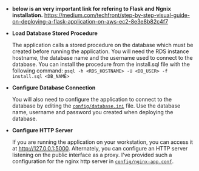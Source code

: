 
- **below is an very important link for refering to Flask and Ngnix installation.**
https://medium.com/techfront/step-by-step-visual-guide-on-deploying-a-flask-application-on-aws-ec2-8e3e8b82c4f7


- **Load Database Stored Procedure**

  The application calls a stored procedure on the database which must be created before running the application.  You will need the RDS instance hostname, the database name and the username used to connect to the database.
  You can install the procedure from the install.sql file with the following command:
  ``` psql -h <RDS_HOSTNAME> -U <DB_USER> -f install.sql <DB_NAME> ``` 
- **Configure Database Connection**

  You will also need to configure the application to connect to the database by editing the [`config/database.ini`](https://raw.githubusercontent.com/ACloudGuru/elastic-cache-challenge/master/config/database.ini) file.  Use the database name, username and password you created when deploying the database.
- **Configure HTTP Server**

  If you are running the application on your workstation, you can access it at http://127.0.0.1:5000.  Alternately, you can configure an HTTP server listening on the public interface as a proxy.  I've provided such a configuration for the nginx http server in [`config/nginx-app.conf`](https://raw.githubusercontent.com/ACloudGuru/elastic-cache-challenge/master/config/nginx-app.conf).
